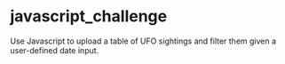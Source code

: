 # javascript_challenge
Use Javascript to upload a table of UFO sightings and filter them given a user-defined date input.
